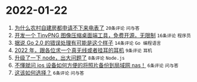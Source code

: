 # 2022-01-22

1. [为什么农村自建房都申请不下来电表了](https://www.v2ex.com/t/829847) `20条评论` `问与答`
1. [开发一个 TinyPNG 图像压缩桌面端工具，免费开源，无限制](https://www.v2ex.com/t/829856) `16条评论` `程序员`
1. [据说 Go 2.0 的错误处理有可能是这个样子](https://www.v2ex.com/t/829865) `14条评论` `Go 编程语言`
1. [2022 年，跟各位求一个真无线或者挂耳的耳机](https://www.v2ex.com/t/829851) `9条评论` `耳机`
1. [升级了一下 node，出大问题了](https://www.v2ex.com/t/829871) `8条评论` `Node.js`
1. [不懂就问 ios 设备如何方便的将照片备份到局域网 nas！](https://www.v2ex.com/t/829861) `6条评论` `问与答`
1. [这该如何选择？](https://www.v2ex.com/t/829850) `6条评论` `问与答`
